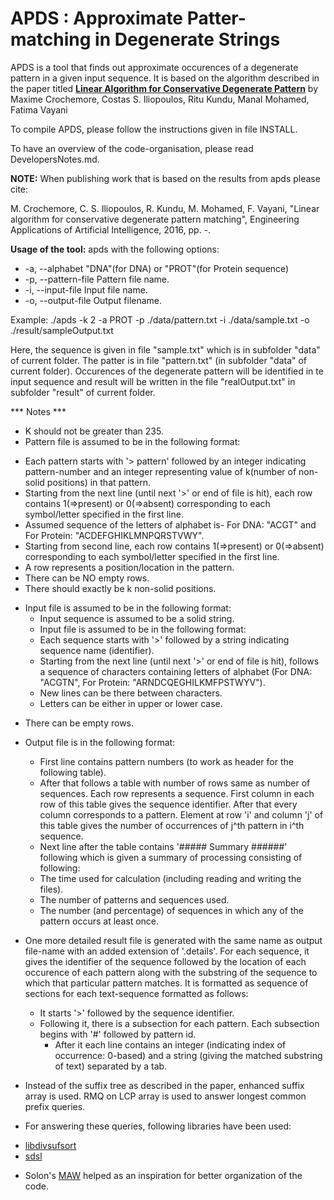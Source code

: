 APDS : Approximate Patter-matching in Degenerate Strings
=====================================

APDS is a tool that finds out approximate occurences of a degenerate pattern in a given input sequence.
It is based on the algorithm described in the paper titled
[**Linear Algorithm for Conservative Degenerate Pattern**](http://www.sciencedirect.com/science/article/pii/S0031320301001790)
by Maxime Crochemore, Costas S. Iliopoulos, Ritu Kundu, Manal Mohamed, Fatima Vayani

To compile APDS, please follow the instructions given in file INSTALL.

To have an overview of the code-organisation, please read DevelopersNotes.md.


**NOTE:** 
When publishing work that is based on the results from apds please cite:

M. Crochemore, C. S. Iliopoulos, R. Kundu, M. Mohamed, F. Vayani, "Linear algorithm for conservative degenerate pattern matching", Engineering Applications of Artificial Intelligence, 2016, pp. -.

**Usage of the tool:** 
apds <options>
with the following options:
- -a, --alphabet	<str>	"DNA"(for DNA) or "PROT"(for Protein sequence)
- -p, --pattern-file	<str>	Pattern file  name.
- -i, --input-file	<str>	Input file  name.
- -o, --output-file	<str>	Output filename.

 Example:  ./apds  -k 2 -a PROT -p ./data/pattern.txt -i ./data/sample.txt -o ./result/sampleOutput.txt

Here, the sequence is given in file "sample.txt" which is in subfolder "data" of current folder.
The patter is in file "pattern.txt" (in subfolder "data" of current folder). 
Occurences of the degenerate pattern will be identified in te input sequence and
result will be written in the file "realOutput.txt" in subfolder "result" of current folder.

*** Notes ***
- K should not be greater than 235.
- Pattern file is assumed to be in the following format:
 * Each pattern starts with '> pattern' followed by an integer indicating pattern-number and an integer representing value of k(number of non-solid positions) in that pattern. 
 * Starting from the next line (until next '>' or end of file is hit), each row contains 1(=>present) or 0(=>absent) corresponding to each symbol/letter specified in the first line.
 * Assumed sequence of the letters of alphabet is- For DNA: "ACGT" and For Protein: "ACDEFGHIKLMNPQRSTVWY".
 * Starting from second line, each row contains 1(=>present) or 0(=>absent) corresponding to each symbol/letter specified in the first line.
 * A row represents a position/location in the pattern.
 * There can be NO empty rows.
 * There should exactly be k non-solid positions.

- Input file is assumed to be in the following format:
  + Input sequence is assumed to be a solid string.
  + Input file is assumed to be in the following format:
   * Each sequence starts with '>' followed by a string indicating sequence name (identifier).
   * Starting from the next line (until next '>' or end of file is hit), follows a sequence of characters containing letters of alphabet (For DNA: "ACGTN", For Protein: "ARNDCQEGHILKMFPSTWYV").
    + New lines can be there between characters. 
    + Letters can be either in upper or lower case.
 * There can be empty rows.

- Output file is in the following format:
  + First line contains pattern numbers (to work as header for the following table).
  + After that follows a table with number of rows same as number of sequences. Each row represents a sequence. First column in each row of this table gives the sequence identifier. After that every column corresponds to a pattern. Element at row 'i' and column 'j' of this table gives the number of occurrences of j^th pattern in i^th sequence.
  + Next line after the table contains  '##### Summary ######' following which is given a summary of processing consisting of following:
   * The time used for calculation (including reading and writing the files).
   * The number of patterns and sequences used.
   * The number (and percentage) of sequences in which any of the pattern occurs at least once.

- One more detailed result file is generated with the same name as output file-name with an added extension of '.details'. For each sequence, it gives the identifier of the sequence followed by the location of each occurence of each pattern along with the substring of the sequence to which that particular pattern matches. It is formatted as sequence of sections for each text-sequence formatted as follows:
  + It starts '>' followed by the sequence identifier.
  + Following it, there is a subsection for each pattern. Each subsection begins with '#' followed by pattern id. 
    * After it each line contains an integer (indicating index of occurrence: 0-based) and a string (giving the matched substring of text) separated by a tab. 


- Instead of the suffix tree as described in the paper, enhanced suffix array is used. RMQ on LCP array is used to answer longest
 common prefix queries.
 * For answering these queries, following libraries have been used:
  + [libdivsufsort](https://code.google.com/p/libdivsufsort/) 
  + [sdsl](https://github.com/simongog/sdsl-lite)

- Solon's [MAW](https://github.com/solonas13/maw) helped as an inspiration for better organization of the code.
